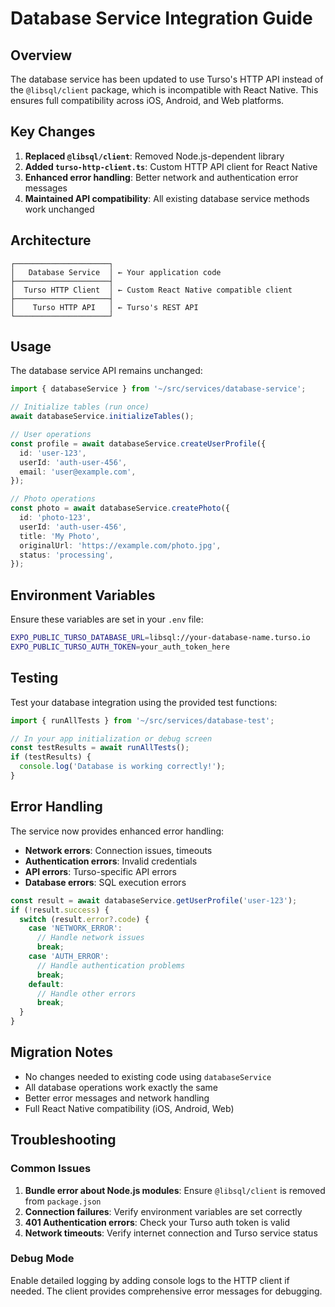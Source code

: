 # Database Service Integration Guide

## Overview

The database service has been updated to use Turso's HTTP API instead of the `@libsql/client` package, which is incompatible with React Native. This ensures full compatibility across iOS, Android, and Web platforms.

## Key Changes

1. **Replaced `@libsql/client`**: Removed Node.js-dependent library
2. **Added `turso-http-client.ts`**: Custom HTTP API client for React Native
3. **Enhanced error handling**: Better network and authentication error messages
4. **Maintained API compatibility**: All existing database service methods work unchanged

## Architecture

```
┌─────────────────────┐
│   Database Service  │ ← Your application code
├─────────────────────┤
│  Turso HTTP Client  │ ← Custom React Native compatible client
├─────────────────────┤
│    Turso HTTP API   │ ← Turso's REST API
└─────────────────────┘
```

## Usage

The database service API remains unchanged:

```typescript
import { databaseService } from '~/src/services/database-service';

// Initialize tables (run once)
await databaseService.initializeTables();

// User operations
const profile = await databaseService.createUserProfile({
  id: 'user-123',
  userId: 'auth-user-456',
  email: 'user@example.com',
});

// Photo operations
const photo = await databaseService.createPhoto({
  id: 'photo-123',
  userId: 'auth-user-456',
  title: 'My Photo',
  originalUrl: 'https://example.com/photo.jpg',
  status: 'processing',
});
```

## Environment Variables

Ensure these variables are set in your `.env` file:

```bash
EXPO_PUBLIC_TURSO_DATABASE_URL=libsql://your-database-name.turso.io
EXPO_PUBLIC_TURSO_AUTH_TOKEN=your_auth_token_here
```

## Testing

Test your database integration using the provided test functions:

```typescript
import { runAllTests } from '~/src/services/database-test';

// In your app initialization or debug screen
const testResults = await runAllTests();
if (testResults) {
  console.log('Database is working correctly!');
}
```

## Error Handling

The service now provides enhanced error handling:

- **Network errors**: Connection issues, timeouts
- **Authentication errors**: Invalid credentials
- **API errors**: Turso-specific API errors
- **Database errors**: SQL execution errors

```typescript
const result = await databaseService.getUserProfile('user-123');
if (!result.success) {
  switch (result.error?.code) {
    case 'NETWORK_ERROR':
      // Handle network issues
      break;
    case 'AUTH_ERROR':
      // Handle authentication problems
      break;
    default:
      // Handle other errors
      break;
  }
}
```

## Migration Notes

- No changes needed to existing code using `databaseService`
- All database operations work exactly the same
- Better error messages and network handling
- Full React Native compatibility (iOS, Android, Web)

## Troubleshooting

### Common Issues

1. **Bundle error about Node.js modules**: Ensure `@libsql/client` is removed from `package.json`
2. **Connection failures**: Verify environment variables are set correctly
3. **401 Authentication errors**: Check your Turso auth token is valid
4. **Network timeouts**: Verify internet connection and Turso service status

### Debug Mode

Enable detailed logging by adding console logs to the HTTP client if needed. The client provides comprehensive error messages for debugging.